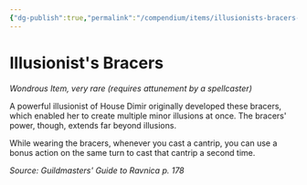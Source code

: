 ```yaml
---
{"dg-publish":true,"permalink":"/compendium/items/illusionists-bracers-ggr/","tags":["compendium/src/5e/ggr","item/attunement/required","item/rarity/very-rare","item/wondrous"]}
---
```


# Illusionist's Bracers
*Wondrous Item, very rare (requires attunement by a spellcaster)*  


A powerful illusionist of House Dimir originally developed these bracers, which enabled her to create multiple minor illusions at once. The bracers' power, though, extends far beyond illusions.

While wearing the bracers, whenever you cast a cantrip, you can use a bonus action on the same turn to cast that cantrip a second time.

*Source: Guildmasters' Guide to Ravnica p. 178*